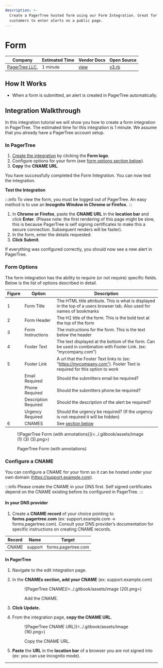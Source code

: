 ```yaml
---
description: >-
  Create a PagerTree hosted form using our Form Integration. Great for allowing
  customers to enter alerts on a public page.
---
```


# Form

| Company                                 | Estimated Time | Vendor Docs     | Open Source                                                                                                             |
| --------------------------------------- | -------------- | --------------- | ----------------------------------------------------------------------------------------------------------------------- |
| [PagerTree LLC.](https://pagertree.com) | 1 minute       | [view](form.md) | [v3.rb](https://github.com/PagerTree/pager\_tree-integrations/blob/main/app/models/pager\_tree/integrations/form/v3.rb) |

## How It Works

* When a form is submitted, an alert is created in PagerTree automatically.

## Integration Walkthrough

In this integration tutorial we will show you how to create a form integration in PagerTree. The estimated time for this integration is 1 minute. We assume that you already have a PagerTree account setup.

### In PagerTree

1. [Create the integration](introduction.md#create-an-integration) by clicking the **Form logo**.
2. Configure options for your form (see [form options section below](form.md#form-options)).
3. **Copy** the **CNAME URL**.

You have successfully completed the Form Integration. You can now test the integration.

**Test the Integration**

:::info
To view the form, you must be logged out of PagerTree. An easy method is to use an **Incognito Window in Chrome or Firefox.**
:::

1. In **Chrome or Firefox**, paste the **CNAME URL** in the **location bar** and click **Enter**. (Please note: the first rendering of this page might be slow, this is because PagerTree is self signing certificates to make this a secure connection. Subsequent renders will be faster).
2. In the form, enter the details requested.
3. **Click Submit**.

If everything was configured correctly, you should now see a new alert in PagerTree.

### Form Options

The form integration has the ability to require (or not require) specific fields. Below is the list of options described in detail.

| Figure | Option               | Description                                                                                                             |
| ------ | -------------------- | ----------------------------------------------------------------------------------------------------------------------- |
| 1      | Form Title           | The HTML title attribute. This is what is displayed in the top of a users browser tab. Also used for names of bookmarks |
| 2      | Form Header          | The H1 title of the form. This is the bold text at the top of the form                                                  |
| 3      | Form Instructions    | The instructions for the form. This is the text below the header                                                        |
| 4      | Footer Text          | The text displayed at the bottom of the form. Can be used in combination with Footer Link. (ex: “mycompany.com”)        |
| 5      | Footer Link          | A url that the Footer Text links to (ex: “https://mycompany.com”). Footer Text is required for this option to work      |
|        | Email Required       | Should the submitters email be required?                                                                                |
|        | Phone Required       | Should the submitters phone be required?                                                                                |
|        | Description Required | Should the description of the alert be required?                                                                        |
|        | Urgency Required     | Should the urgency be required? (If the urgency is not required it will be hidden)                                      |
| 6      | CNAMES               | See [section below](form.md#configure-a-cname)                                                                          |

<figure>![PagerTree Form (with annotations)](<../.gitbook/assets/image (1) (3) (3).png>)<figcaption><p>PagerTree Form (with annotations)</p></figcaption></figure>

### Configure a CNAME

You can configure a CNAME for your form so it can be hosted under your own domain (https://support.example.com).

:::info
Please create the CNAME in your DNS first. Self signed certificates depend on the CNAME existing before its configured in PagerTree.
:::

#### In your DNS provider

1. Create a **CNAME record** of your choice pointing to **forms.pagertree.com** (ex: support.example.com -> forms.pagertree.com). Consult your DNS provider’s documentation for specific instructions on creating CNAME records.

| Record | Name    | Target              |
| ------ | ------- | ------------------- |
| CNAME  | support | forms.pagertree.com |

#### In PagerTree

1. Navigate to the edit integration page.
2.  In the **CNAMEs section, add your CNAME** (ex: support.example.com)

    <figure>![PagerTree CNAME](<../.gitbook/assets/image (20).png>)<figcaption><p>Add the CNAME.</p></figcaption></figure>
3. **Click Update.**
4.  From the integration page, **copy the CNAME URL**.

    <figure>![PagerTree CNAME URL](<../.gitbook/assets/image (16).png>)<figcaption><p>Copy the CNAME URL.</p></figcaption></figure>
5. **Paste** the **URL** in the **location bar** of a browser you are not signed into (ex: you can use incognito mode).

***
